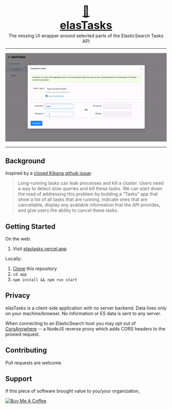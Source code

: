 <p align="center" style="text-align: center">
  <a href="https://elastasks.vercel.app/" style="text-align: center">
    <h3 align="center" style="font-weight: bold; text-align: center; font-size: 34px; margin-bottom: -45px">🔦</h3>
    <h3 align="center" style="font-weight: bold; text-align: center; font-size: 34px; margin-bottom: -10px">elasTasks</h3>
  </a>
  <p align="center">The missing UI wrapper around selected parts of the ElasticSearch Tasks API</p>
</p>

---

![Demo](https://github.com/jzzfs/elastasks/blob/master/demo.gif)

---

## Background

Inspired by a [closed Kibana github issue](https://github.com/elastic/kibana/issues/42621):

> Long-running tasks can leak processes and kill a cluster. Users need a way to detect slow queries and kill these tasks. We can start down the road of addressing this problem by building a “Tasks” app that show a list of all tasks that are running, indicate ones that are cancellable, display any available information that the API provides, and give users the ability to cancel these tasks.

## Getting Started

On the web:

1. Visit [elastasks.vercel.app](https://elastasks.vercel.app/)

Locally:

1. [Clone](https://docs.github.com/en/github/creating-cloning-and-archiving-repositories/cloning-a-repository-from-github) this repository
2. `cd app`
3. `npm install && npm run start`

## Privacy

elasTasks is a client-side application with no server backend. Data lives only on your machine/browser. No information or ES data is sent to any server.

When connecting to an ElasticSearch host you may opt out of [CorsAnywhere](https://github.com/Rob--W/cors-anywhere/) -- a NodeJS reverse proxy which adds CORS headers to the proxied request.

## Contributing

Pull requests are welcome.

## Support

If this piece of software brought value to you/your organization,

<a href="https://www.buymeacoffee.com/joejoe" target="_blank"><img src="https://cdn.buymeacoffee.com/buttons/v2/default-white.png" alt="Buy Me A Coffee" style="width: 150px !important;" ></a>

